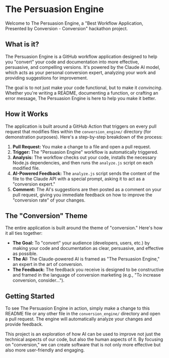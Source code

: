 # The Persuasion Engine

Welcome to The Persuasion Engine, a "Best Workflow Application, Presented by Conversion - Conversion" hackathon project.

## What is it?

The Persuasion Engine is a GitHub workflow application designed to help you "convert" your code and documentation into more effective, persuasive, and compelling versions. It's powered by the Claude AI model, which acts as your personal conversion expert, analyzing your work and providing suggestions for improvement.

The goal is to not just make your code functional, but to make it *convincing*. Whether you're writing a README, documenting a function, or crafting an error message, The Persuasion Engine is here to help you make it better.

## How it Works

The application is built around a GitHub Action that triggers on every pull request that modifies files within the `conversion_engine/` directory (for demonstration purposes). Here's a step-by-step breakdown of the process:

1.  **Pull Request:** You make a change to a file and open a pull request.
2.  **Trigger:** The "Persuasion Engine" workflow is automatically triggered.
3.  **Analysis:** The workflow checks out your code, installs the necessary Node.js dependencies, and then runs the `analyze.js` script on each modified file.
4.  **AI-Powered Feedback:** The `analyze.js` script sends the content of the file to the Claude API with a special prompt, asking it to act as a "conversion expert."
5.  **Comment:** The AI's suggestions are then posted as a comment on your pull request, giving you immediate feedback on how to improve the "conversion rate" of your changes.

## The "Conversion" Theme

The entire application is built around the theme of "conversion." Here's how it all ties together:

*   **The Goal:** To "convert" your audience (developers, users, etc.) by making your code and documentation as clear, persuasive, and effective as possible.
*   **The AI:** The Claude-powered AI is framed as "The Persuasion Engine," an expert in the art of conversion.
*   **The Feedback:** The feedback you receive is designed to be constructive and framed in the language of conversion marketing (e.g., "To increase conversion, consider...").

## Getting Started

To see The Persuasion Engine in action, simply make a change to this README file or any other file in the `conversion_engine/` directory and open a pull request. The engine will automatically analyze your changes and provide feedback.

This project is an exploration of how AI can be used to improve not just the technical aspects of our code, but also the human aspects of it. By focusing on "conversion," we can create software that is not only more effective but also more user-friendly and engaging.